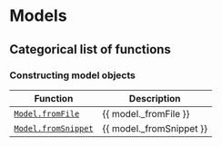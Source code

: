 # Models


## Categorical list of functions

### Constructing model objects

Function | Description 
---|---
[`Model.fromFile`](fromFile.md) | {{ model._fromFile }}
[`Model.fromSnippet`](fromSnippet.md) | {{ model._fromSnippet }}


